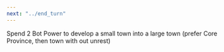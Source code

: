 ```yaml
---
next: "../end_turn"
---
```


Spend 2 Bot Power to develop a small town into a large town
(prefer Core Province, then town with out unrest)

